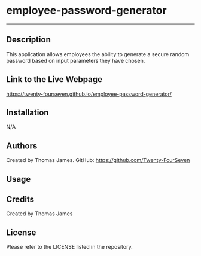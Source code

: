 # employee-password-generator

---

## Description

This application allows employees the ability to generate a secure random password based on input parameters they have chosen.


## Link to the Live Webpage

https://twenty-fourseven.github.io/employee-password-generator/

## Installation

N/A

## Authors

Created by Thomas James.
GitHub: https://github.com/Twenty-FourSeven



## Usage






## Credits

Created by Thomas James

## License

Please refer to the LICENSE listed in the repository.